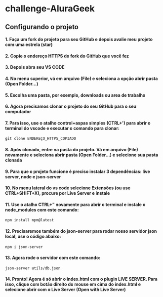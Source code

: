 # challenge-AluraGeek

## Configurando o projeto
#### 1. Faça um fork do projeto para seu GitHub e depois avalie meu projeto com uma estrela (star)

#### 2. Copie o endereço HTTPS do fork do GitHub que você fez

#### 3. Depois abra seu VS CODE

#### 4. No menu superior, vá em arquivo (File) e seleciona a opção abrir pasta (Open Folder...)

#### 5. Escolha uma pasta, por exemplo, downloads ou area de trabalho

#### 6. Agora precisamos clonar o projeto do seu GitHub para o seu computador

#### 7. Para isso, use o atalho control+aspas simples (CTRL+') para abrir o terminal do vscode e executar o comando para clonar:
```git clone ENDEREÇO_HTTPS_COPIADO```

#### 8. Após clonado, entre na pasta do projeto. Vá em arquivo (File) novamente e seleciona abrir pasta (Open Folder...) e selecione sua pasta clonada

#### 9. Para que o projeto funcione é preciso instalar 3 dependências: live server, node e json-server

#### 10. No menu lateral do vs code selecione Extensões (ou use CTRL+SHIFT+X), procure por Live Server e instale

#### 11. Use o atalho CTRL+" novamente para abrir o terminal e instale o node_modules com este comando:
```npm install npm@latest```

#### 12. Precisaremos também do json-server para rodar nosso servidor json local, use o código abaixo:
```npm i json-server```

#### 13. Agora rode o servidor com este comando:
```json-server utils/db.json```

#### 14. Pronto! Agora é só abrir o index.html com o plugin LIVE SERVER. Para isso, clique com botão direito do mouse em cima do index.html e selecione abrir  com o Live Server (Open with Live Server)